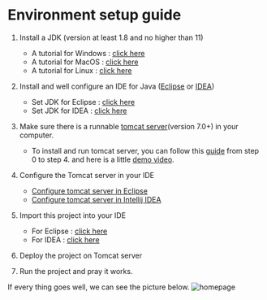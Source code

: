 # Environment setup guide

1. Install a JDK (version at least 1.8 and no higher than 11)
    * A tutorial for Windows : [click here](https://docs.oracle.com/en/java/javase/11/install/installation-jdk-microsoft-windows-platforms.html#GUID-0DB9580B-1ACA-4C13-8A83-9780BEDF30BB)
    * A tutorial for MacOS : [click here](https://docs.oracle.com/en/java/javase/11/install/installation-jdk-macos.html#GUID-F575EB4A-70D3-4AB4-A20E-DBE95171AB5F)
    * A tutorial for Linux : [click here](https://docs.oracle.com/en/java/javase/11/install/installation-jdk-linux-platforms.html#GUID-ADC9C14A-5F51-4C32-802C-9639A947317F)
    
2. Install and well configure an IDE for Java ([Eclipse](https://www.eclipse.org) or [IDEA](https://www.jetbrains.com/idea/))
    * Set JDK for Eclipse : [click here](https://stackoverflow.com/questions/13635563/setting-jdk-in-eclipse)
    * Set JDK for IDEA : [click here](https://stackoverflow.com/questions/18987228/how-do-i-change-the-intellij-idea-default-jdk)

3. Make sure there is a runnable [tomcat server](http://tomcat.apache.org)(version 7.0+) in your computer.
    * To install and run tomcat server, you can follow this [guide](https://www.ntu.edu.sg/home/ehchua/programming/howto/tomcat_howto.html) from step 0 to step 4. 
        and here is a little [demo video](https://1drv.ms/v/s!AosZzKUb3fmfgZ84BhznWlThFwN-TQ?e=7OH71q).
    
4. Configure the Tomcat server in your IDE
    * [Configure tomcat server in Eclipse](https://javatutorial.net/run-tomcat-from-eclipse)
    * [Configure tomcat server in Intellij IDEA](https://www.jetbrains.com/help/idea/configuring-and-managing-application-server-integration.html?keymap=primary_windows#when_creating_project_or_module)

5. Import this project into your IDE
    * For Eclipse : [click here](https://stackoverflow.com/questions/6760115/importing-a-github-project-into-eclipse)
    * For IDEA : [click here](https://www.jetbrains.com/help/idea/import-project-or-module-wizard.html)
    
6. Deploy the project on Tomcat server

7. Run the project and pray it works.


If every thing goes well, we can see the picture below.
![homepage](assets/Homepage.png)